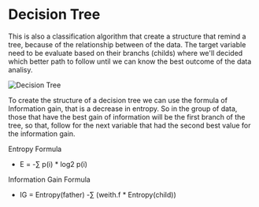 # Decision Tree

This is also a classification algorithm that create a structure that remind a tree, because of the relationship between of the data. The target variable need to be evaluate based on their branchs (childs) where we'll decided which better path to follow until we can know the best outcome of the data analisy.

![Decision Tree]("./img.png")

To create the structure of a decision tree we can use the formula of Information gain, that is a decrease in entropy. So in the group of data, those that have the best gain of information will be the first branch of the tree, so that, follow for the next variable that had the second best value for the information gain.

Entropy Formula
- E = -∑ p(i) * log2 p(i)

Information Gain Formula
- IG = Entropy(father) -∑ (weith.f * Entropy(child))
